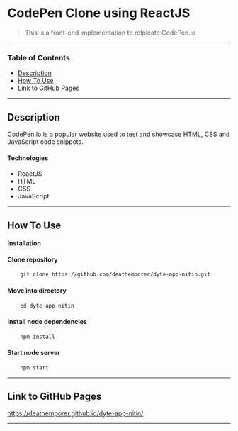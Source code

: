 # CodePen Clone using ReactJS

> This is a front-end implementation to relpicate CodePen.io

---

### Table of Contents

- [Description](#description)
- [How To Use](#how-to-use)
- [Link to GitHub Pages](#link-to-page)

---

## Description

CodePen.io is a popular website used to test and showcase HTML, CSS and JavaScript code snippets.

#### Technologies

- ReactJS
- HTML
- CSS
- JavaScript

---

## How To Use

#### Installation



#### Clone repository

```html
    git clone https://github.com/deathemporer/dyte-app-nitin.git
```
#### Move into directory

```html
    cd dyte-app-nitin
```
#### Install node dependencies

```html
    npm install
```
#### Start node server

```html
    npm start
```

---

## Link to GitHub Pages
 https://deathemporer.github.io/dyte-app-nitin/

---
